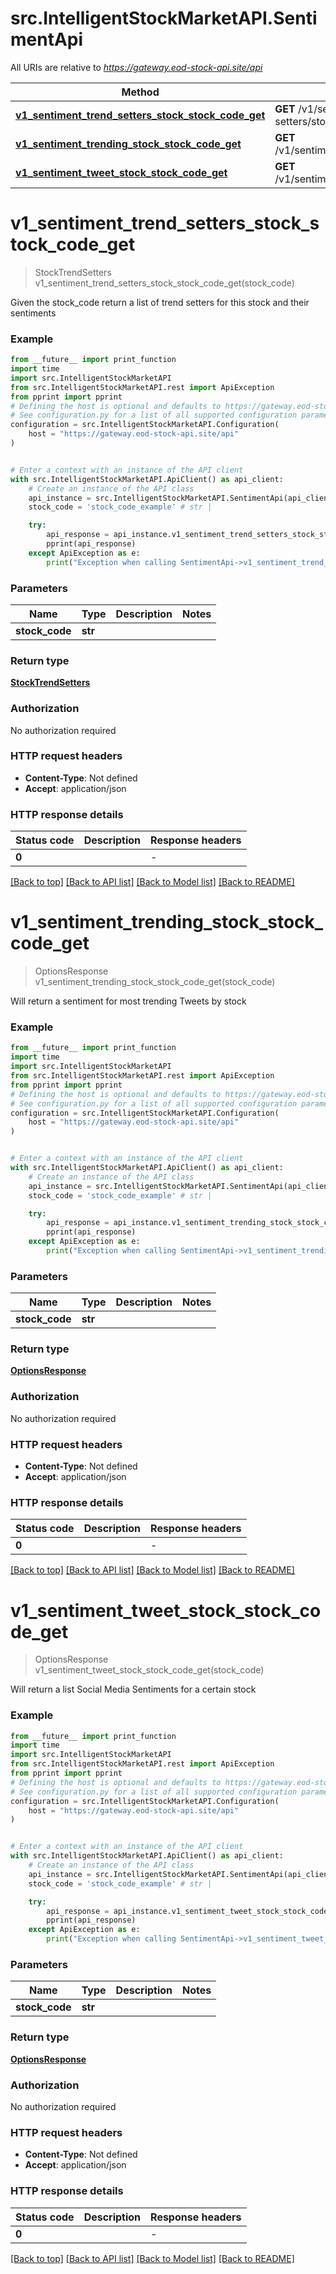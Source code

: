 # src.IntelligentStockMarketAPI.SentimentApi

All URIs are relative to *https://gateway.eod-stock-api.site/api*

| Method                                                                                                                 | HTTP request                                           | Description |
|------------------------------------------------------------------------------------------------------------------------|--------------------------------------------------------|-------------|
| [**v1_sentiment_trend_setters_stock_stock_code_get**](SentimentApi.md#v1_sentiment_trend_setters_stock_stock_code_get) | **GET** /v1/sentiment/trend-setters/stock/{stock_code} |             |
| [**v1_sentiment_trending_stock_stock_code_get**](SentimentApi.md#v1_sentiment_trending_stock_stock_code_get)           | **GET** /v1/sentiment/trending/stock/{stock_code}      |             |
| [**v1_sentiment_tweet_stock_stock_code_get**](SentimentApi.md#v1_sentiment_tweet_stock_stock_code_get)                 | **GET** /v1/sentiment/tweet/stock/{stock_code}         |             |

# **v1_sentiment_trend_setters_stock_stock_code_get**
> StockTrendSetters v1_sentiment_trend_setters_stock_stock_code_get(stock_code)



Given the stock_code return a list of trend setters for this stock and their sentiments

### Example

```python
from __future__ import print_function
import time
import src.IntelligentStockMarketAPI
from src.IntelligentStockMarketAPI.rest import ApiException
from pprint import pprint
# Defining the host is optional and defaults to https://gateway.eod-stock-api.site/api
# See configuration.py for a list of all supported configuration parameters.
configuration = src.IntelligentStockMarketAPI.Configuration(
    host = "https://gateway.eod-stock-api.site/api"
)


# Enter a context with an instance of the API client
with src.IntelligentStockMarketAPI.ApiClient() as api_client:
    # Create an instance of the API class
    api_instance = src.IntelligentStockMarketAPI.SentimentApi(api_client)
    stock_code = 'stock_code_example' # str | 

    try:
        api_response = api_instance.v1_sentiment_trend_setters_stock_stock_code_get(stock_code)
        pprint(api_response)
    except ApiException as e:
        print("Exception when calling SentimentApi->v1_sentiment_trend_setters_stock_stock_code_get: %s\n" % e)
```

### Parameters

| Name           | Type    | Description | Notes |
|----------------|---------|-------------|-------|
| **stock_code** | **str** |             |       |

### Return type

[**StockTrendSetters**](StockTrendSetters.md)

### Authorization

No authorization required

### HTTP request headers

 - **Content-Type**: Not defined
 - **Accept**: application/json

### HTTP response details
| Status code | Description | Response headers |
|-------------|-------------|------------------|
| **0**       |             | -                |

[[Back to top]](#) [[Back to API list]](../../README.md#documentation-for-api-endpoints) [[Back to Model list]](../../README.md#documentation-for-models) [[Back to README]](../../README.md)

# **v1_sentiment_trending_stock_stock_code_get**
> OptionsResponse v1_sentiment_trending_stock_stock_code_get(stock_code)



Will return a sentiment for most trending Tweets by stock

### Example

```python
from __future__ import print_function
import time
import src.IntelligentStockMarketAPI
from src.IntelligentStockMarketAPI.rest import ApiException
from pprint import pprint
# Defining the host is optional and defaults to https://gateway.eod-stock-api.site/api
# See configuration.py for a list of all supported configuration parameters.
configuration = src.IntelligentStockMarketAPI.Configuration(
    host = "https://gateway.eod-stock-api.site/api"
)


# Enter a context with an instance of the API client
with src.IntelligentStockMarketAPI.ApiClient() as api_client:
    # Create an instance of the API class
    api_instance = src.IntelligentStockMarketAPI.SentimentApi(api_client)
    stock_code = 'stock_code_example' # str | 

    try:
        api_response = api_instance.v1_sentiment_trending_stock_stock_code_get(stock_code)
        pprint(api_response)
    except ApiException as e:
        print("Exception when calling SentimentApi->v1_sentiment_trending_stock_stock_code_get: %s\n" % e)
```

### Parameters

| Name           | Type    | Description | Notes |
|----------------|---------|-------------|-------|
| **stock_code** | **str** |             |       |

### Return type

[**OptionsResponse**](OptionsResponse.md)

### Authorization

No authorization required

### HTTP request headers

 - **Content-Type**: Not defined
 - **Accept**: application/json

### HTTP response details
| Status code | Description | Response headers |
|-------------|-------------|------------------|
| **0**       |             | -                |

[[Back to top]](#) [[Back to API list]](../../README.md#documentation-for-api-endpoints) [[Back to Model list]](../../README.md#documentation-for-models) [[Back to README]](../../README.md)

# **v1_sentiment_tweet_stock_stock_code_get**
> OptionsResponse v1_sentiment_tweet_stock_stock_code_get(stock_code)



Will return a list Social Media Sentiments for a certain stock

### Example

```python
from __future__ import print_function
import time
import src.IntelligentStockMarketAPI
from src.IntelligentStockMarketAPI.rest import ApiException
from pprint import pprint
# Defining the host is optional and defaults to https://gateway.eod-stock-api.site/api
# See configuration.py for a list of all supported configuration parameters.
configuration = src.IntelligentStockMarketAPI.Configuration(
    host = "https://gateway.eod-stock-api.site/api"
)


# Enter a context with an instance of the API client
with src.IntelligentStockMarketAPI.ApiClient() as api_client:
    # Create an instance of the API class
    api_instance = src.IntelligentStockMarketAPI.SentimentApi(api_client)
    stock_code = 'stock_code_example' # str | 

    try:
        api_response = api_instance.v1_sentiment_tweet_stock_stock_code_get(stock_code)
        pprint(api_response)
    except ApiException as e:
        print("Exception when calling SentimentApi->v1_sentiment_tweet_stock_stock_code_get: %s\n" % e)
```

### Parameters

| Name           | Type    | Description | Notes |
|----------------|---------|-------------|-------|
| **stock_code** | **str** |             |       |

### Return type

[**OptionsResponse**](OptionsResponse.md)

### Authorization

No authorization required

### HTTP request headers

 - **Content-Type**: Not defined
 - **Accept**: application/json

### HTTP response details
| Status code | Description | Response headers |
|-------------|-------------|------------------|
| **0**       |             | -                |

[[Back to top]](#) [[Back to API list]](../../README.md#documentation-for-api-endpoints) [[Back to Model list]](../../README.md#documentation-for-models) [[Back to README]](../../README.md)


